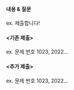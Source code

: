 #### 내용 & 질문

ex. 제출합니다!

#### <기존 제출>

ex. 문제 번호 1023, 2022...

#### <추가 제출>

ex. 문제 번호 1023, 2022...
